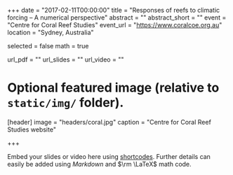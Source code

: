+++
date = "2017-02-11T00:00:00"
title = "Responses of reefs to climatic forcing – A numerical perspective"
abstract = ""
abstract_short = ""
event = "Centre for Coral Reef Studies"
event_url = "https://www.coralcoe.org.au"
location = "Sydney, Australia"

selected = false
math = true

url_pdf = ""
url_slides = ""
url_video = ""

# Optional featured image (relative to `static/img/` folder).
[header]
image = "headers/coral.jpg"
caption = "Centre for Coral Reef Studies website"

+++

Embed your slides or video here using [shortcodes](https://gcushen.github.io/hugo-academic-demo/post/writing-markdown-latex/). Further details can easily be added using *Markdown* and $\rm \LaTeX$ math code.

